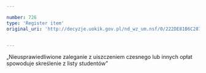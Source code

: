 ```yaml
---

number: 726
type: 'Register item'
original_uri: 'http://decyzje.uokik.gov.pl/nd_wz_um.nsf/0/222DE81B6C287672C12572DD00329682?OpenDocument'


---
```


„Nieusprawiedliwione zaleganie z uiszczeniem czesnego lub innych opłat spowoduje skreślenie z listy studentów”
